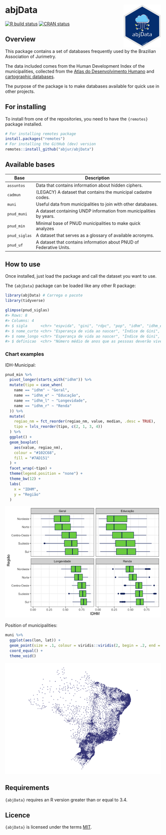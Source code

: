 
<!-- README.md is generated from README.Rmd. Please edit that file -->

# abjData <a href='https://abjur.github.io/abjData/'><img src='man/figures/logo.png' align="right" height="138.5" /></a>

<!-- badges: start -->

[![R build
status](https://github.com/abjur/abjData/workflows/R-CMD-check/badge.svg)](https://github.com/abjur/abjData/actions)
[![CRAN
status](https://www.r-pkg.org/badges/version/abjData/)](https://CRAN.R-project.org/package=abjData)
<!-- badges: end -->

## Overview

This package contains a set of databases frequently used by the
Brazilian Association of Jurimetry.

The data included comes from the Human Development Index of the
municipalities, collected from the [Atlas do Desenvolvimento
Humano](https://www.atlasbrasil.org.br/) and [cartographic
databases](ftp://geoftp.ibge.gov.br/cartas_e_mapas/bases_cartograficas_continuas/bc250/versao2015/Shapefile/).

The purpose of the package is to make databases available for quick use
in other projects.

## For installing

To install from one of the repositories, you need to have the
`{remotes}` package installed.

``` r
# For installing remotes package
install.packages("remotes")
# For installing the GitHub (dev) version
remotes::install_github("abjur/abjData")
```

## Available bases

| Base          | Description                                                         |
|---------------|---------------------------------------------------------------------|
| `assuntos`    | Data that contains information about hidden ciphers.                |
| `cadmun`      | (LEGACY) A dataset that contains the municipal cadastre codes.      |
| `muni`        | Useful data from municipalities to join with other databases.       |
| `pnud_muni`   | A dataset containing UNDP information from municipalities by years. |
| `pnud_min`    | Minimal base of PNUD municipalities to make quick analyzes          |
| `pnud_siglas` | A dataset that serves as a glossary of available acronyms.          |
| `pnud_uf`     | A dataset that contains information about PNUD of Federative Units. |

## How to use

Once installed, just load the package and call the dataset you want to
use.

The `{abjData}` package can be loaded like any other R package:

``` r
library(abjData) # Carrega o pacote
library(tidyverse)
```

``` r
glimpse(pnud_siglas)
#> Rows: 8
#> Columns: 4
#> $ sigla      <chr> "espvida", "gini", "rdpc", "pop", "idhm", "idhm_e", "idhm_l…
#> $ nome_curto <chr> "Esperança de vida ao nascer", "Índice de Gini", "Renda per…
#> $ nome_longo <chr> "Esperança de vida ao nascer", "Índice de Gini", "Renda per…
#> $ definicao  <chr> "Número médio de anos que as pessoas deverão viver a partir…
```

### Chart examples

IDH-Municipal:

``` r
pnud_min %>%
  pivot_longer(starts_with("idhm")) %>% 
  mutate(tipo = case_when(
    name == "idhm" ~ "Geral",
    name == "idhm_e" ~ "Educação",
    name == "idhm_l" ~ "Longevidade",
    name == "idhm_r" ~ "Renda"
  )) %>% 
  mutate(
    regiao_nm = fct_reorder(regiao_nm, value, median, .desc = TRUE),
    tipo = lvls_reorder(tipo, c(2, 1, 3, 4))
  ) %>% 
  ggplot() +
  geom_boxplot(
    aes(value, regiao_nm), 
    colour = "#102C68", 
    fill = "#7AD151"
  ) +
  facet_wrap(~tipo) +
  theme(legend.position = "none") +
  theme_bw(12) +
  labs(
    x = "IDHM", 
    y = "Região"
  )
```

![](man/figures/README-fig-idhm-1.png)<!-- -->

Position of municipalities:

``` r
muni %>% 
  ggplot(aes(lon, lat)) +
  geom_point(size = .1, colour = viridis::viridis(2, begin = .2, end = .8)[1]) +
  coord_equal() +
  theme_void()
```

![](man/figures/README-unnamed-chunk-5-1.png)<!-- -->

## Requirements

`{abjData}` requires an R version greater than or equal to 3.4.

## Licence

`{abjData}` is licensed under the terms
[MIT](https://github.com/abjur/abjData/blob/master/LICENSE).
